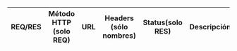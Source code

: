 |REQ/RES           |Método HTTP (solo REQ)     |       URL| Headers (sólo nombres)      |Status(solo RES)   |    Descripción    |
| -- | -- | -- | -- | -- | -- |
